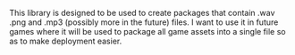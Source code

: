 This library is designed to be used to create packages that contain .wav .png and .mp3 (possibly more in the future) files.
I want to use it in future games where it will be used to package all game assets into a single file so as to make deployment easier.
